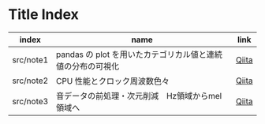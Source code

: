# Title Index

| index     | name                                                        | link                                                                 |
| --------- | ----------------------------------------------------------- | -------------------------------------------------------------------- |
| src/note1 | pandas の plot を用いたカテゴリカル値と連続値の分布の可視化 | [Qiita](https://qiita.com/kusanorootbeer/items/2bebf3ec0dc5c8d2e8cf) |
| src/note2 | CPU 性能とクロック周波数色々                                | [Qiita](https://qiita.com/kusanorootbeer/items/e4dad94c0a2aadbd7f67) |
| src/note3 |  音データの前処理・次元削減　Hz領域からmel領域へ | [Qiita](https://qiita.com/kusanorootbeer/items/04ffdcbd0c863c917bc4) |
